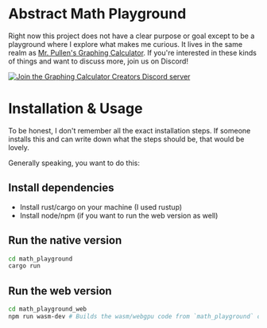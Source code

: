 # Abstract Math Playground

Right now this project does not have a clear purpose or goal except to be a playground where I explore what makes me curious. It lives in the same realm as [Mr. Pullen's Graphing Calculator](https://calculator.mrpullen.com/). If you're interested in these kinds of things and want to discuss more, join us on Discord!

[![Join the Graphing Calculator Creators Discord server](https://invidget.switchblade.xyz/sgqwmkUQhQ)](https://discord.gg/sgqwmkUQhQ)

# Installation & Usage

To be honest, I don't remember all the exact installation steps. If someone installs this and can write down what the steps should be, that would be lovely.

Generally speaking, you want to do this:

## Install dependencies

- Install rust/cargo on your machine (I used rustup)
- Install node/npm (if you want to run the web version as well)

## Run the native version

```bash
cd math_playground
cargo run
```

## Run the web version

```bash
cd math_playground_web
npm run wasm-dev # Builds the wasm/webgpu code from `math_playground` once, then runs the vite dev server
```
